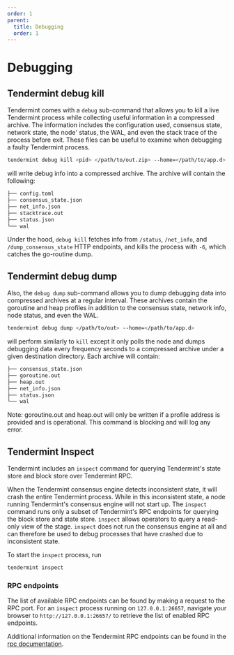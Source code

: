 ```yaml
---
order: 1
parent:
  title: Debugging
  order: 1
---
```


# Debugging

## Tendermint debug kill

Tendermint comes with a `debug` sub-command that allows you to kill a live
Tendermint process while collecting useful information in a compressed archive.
The information includes the configuration used, consensus state, network
state, the node' status, the WAL, and even the stack trace of the process
before exit. These files can be useful to examine when debugging a faulty
Tendermint process.

```bash
tendermint debug kill <pid> </path/to/out.zip> --home=</path/to/app.d>
```

will write debug info into a compressed archive. The archive will contain the
following:

```sh
├── config.toml
├── consensus_state.json
├── net_info.json
├── stacktrace.out
├── status.json
└── wal
```

Under the hood, `debug kill` fetches info from `/status`, `/net_info`, and
`/dump_consensus_state` HTTP endpoints, and kills the process with `-6`, which
catches the go-routine dump.

## Tendermint debug dump

Also, the `debug dump` sub-command allows you to dump debugging data into
compressed archives at a regular interval. These archives contain the goroutine
and heap profiles in addition to the consensus state, network info, node
status, and even the WAL.

```bash
tendermint debug dump </path/to/out> --home=</path/to/app.d>
```

will perform similarly to `kill` except it only polls the node and
dumps debugging data every frequency seconds to a compressed archive under a
given destination directory. Each archive will contain:

```sh
├── consensus_state.json
├── goroutine.out
├── heap.out
├── net_info.json
├── status.json
└── wal
```

Note: goroutine.out and heap.out will only be written if a profile address is
provided and is operational. This command is blocking and will log any error.

## Tendermint Inspect

Tendermint includes an `inspect` command for querying Tendermint's state store and block
store over Tendermint RPC.

When the Tendermint consensus engine detects inconsistent state, it will crash the
entire Tendermint process.
While in this inconsistent state, a node running Tendermint's consensus engine will not start up.
The `inspect` command runs only a subset of Tendermint's RPC endpoints for querying the block store
and state store.
`inspect` allows operators to query a read-only view of the stage.
`inspect` does not run the consensus engine at all and can therefore be used to debug
processes that have crashed due to inconsistent state.


To start the `inspect` process, run
```bash
tendermint inspect
```

### RPC endpoints
The list of available RPC endpoints can be found by making a request to the RPC port.
For an `inspect` process running on `127.0.0.1:26657`, navigate your browser to
`http://127.0.0.1:26657/` to retrieve the list of enabled RPC endpoints.

Additional information on the Tendermint RPC endpoints can be found in the [rpc documentation](./rpc).

